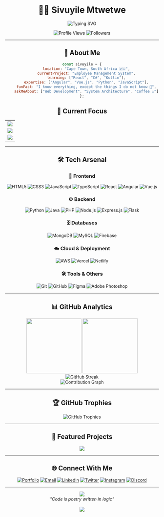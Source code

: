 <div align="center">
  
# 👨‍💻 Sivuyile Mtwetwe

<img src="https://readme-typing-svg.herokuapp.com?font=Fira+Code&size=30&duration=3000&pause=1000&color=4FC08D&center=true&vCenter=true&width=600&height=70&lines=Full+Stack+Developer;Problem+Solver;Code+Enthusiast;Always+Learning" alt="Typing SVG" />

<p align="center">
  <img src="https://komarev.com/ghpvc/?username=dtgfjtwpxehpehp&color=4FC08D&style=for-the-badge&label=PROFILE+VIEWS" alt="Profile Views" />
  <img src="https://img.shields.io/github/followers/dtgfjtwpxehpehp?color=4FC08D&style=for-the-badge&logo=github&label=FOLLOWERS" alt="Followers" />
</p>

---

## 🚀 About Me

```javascript
const sivuyile = {
    location: "Cape Town, South Africa 🇿🇦",
    currentProject: "Employee Management System",
    learning: ["React", "C#", "Kotlin"],
    expertise: ["Angular", "Vue.js", "Python", "JavaScript"],
    funFact: "I know everything, except the things I do not know 🤔",
    askMeAbout: ["Web Development", "System Architecture", "Coffee ☕"]
};
```

## 🎯 Current Focus

<table>
  <tr>
    <td>
      <img src="https://img.shields.io/badge/🔭_Current_Project-Employee_Management_System-4FC08D?style=for-the-badge" />
    </td>
  </tr>
  <tr>
    <td>
      <img src="https://img.shields.io/badge/🌱_Learning-React_|_C%23_|_Kotlin-4FC08D?style=for-the-badge" />
    </td>
  </tr>
  <tr>
    <td>
      <img src="https://img.shields.io/badge/💼_Portfolio-sivuyilemtwetwe.co.za-4FC08D?style=for-the-badge" />
    </td>
  </tr>
</table>

---

## 🛠️ Tech Arsenal

<div align="center">

### 🎨 Frontend
![HTML5](https://img.shields.io/badge/HTML5-E34F26?style=for-the-badge&logo=html5&logoColor=white)
![CSS3](https://img.shields.io/badge/CSS3-1572B6?style=for-the-badge&logo=css3&logoColor=white)
![JavaScript](https://img.shields.io/badge/JavaScript-F7DF1E?style=for-the-badge&logo=javascript&logoColor=black)
![TypeScript](https://img.shields.io/badge/TypeScript-007ACC?style=for-the-badge&logo=typescript&logoColor=white)
![React](https://img.shields.io/badge/React-20232A?style=for-the-badge&logo=react&logoColor=61DAFB)
![Angular](https://img.shields.io/badge/Angular-DD0031?style=for-the-badge&logo=angular&logoColor=white)
![Vue.js](https://img.shields.io/badge/Vue.js-35495E?style=for-the-badge&logo=vue.js&logoColor=4FC08D)

### ⚙️ Backend
![Python](https://img.shields.io/badge/Python-3776AB?style=for-the-badge&logo=python&logoColor=white)
![Java](https://img.shields.io/badge/Java-ED8B00?style=for-the-badge&logo=openjdk&logoColor=white)
![PHP](https://img.shields.io/badge/PHP-777BB4?style=for-the-badge&logo=php&logoColor=white)
![Node.js](https://img.shields.io/badge/Node.js-43853D?style=for-the-badge&logo=node.js&logoColor=white)
![Express.js](https://img.shields.io/badge/Express.js-404D59?style=for-the-badge)
![Flask](https://img.shields.io/badge/Flask-000000?style=for-the-badge&logo=flask&logoColor=white)

### 🗄️ Databases
![MongoDB](https://img.shields.io/badge/MongoDB-4EA94B?style=for-the-badge&logo=mongodb&logoColor=white)
![MySQL](https://img.shields.io/badge/MySQL-00000F?style=for-the-badge&logo=mysql&logoColor=white)
![Firebase](https://img.shields.io/badge/Firebase-039BE5?style=for-the-badge&logo=Firebase&logoColor=white)

### ☁️ Cloud & Deployment
![AWS](https://img.shields.io/badge/AWS-232F3E?style=for-the-badge&logo=amazon-aws&logoColor=white)
![Vercel](https://img.shields.io/badge/Vercel-000000?style=for-the-badge&logo=vercel&logoColor=white)
![Netlify](https://img.shields.io/badge/Netlify-00C7B7?style=for-the-badge&logo=netlify&logoColor=white)

### 🛠️ Tools & Others
![Git](https://img.shields.io/badge/Git-F05032?style=for-the-badge&logo=git&logoColor=white)
![GitHub](https://img.shields.io/badge/GitHub-100000?style=for-the-badge&logo=github&logoColor=white)
![Figma](https://img.shields.io/badge/Figma-F24E1E?style=for-the-badge&logo=figma&logoColor=white)
![Adobe Photoshop](https://img.shields.io/badge/Photoshop-31A8FF?style=for-the-badge&logo=adobephotoshop&logoColor=white)

</div>

---

## 📊 GitHub Analytics

<div align="center">
  <img height="180em" src="https://github-readme-stats.vercel.app/api?username=dtgfjtwpxehpehp&show_icons=true&theme=tokyonight&include_all_commits=true&count_private=true&hide_border=true"/>
  <img height="180em" src="https://github-readme-stats.vercel.app/api/top-langs/?username=dtgfjtwpxehpehp&layout=compact&langs_count=8&theme=tokyonight&hide_border=true"/>
</div>

<div align="center">
  <img src="https://github-readme-streak-stats.herokuapp.com/?user=dtgfjtwpxehpehp&theme=tokyonight&hide_border=true" alt="GitHub Streak" />
</div>

<div align="center">
  <img src="https://github-readme-activity-graph.vercel.app/graph?username=dtgfjtwpxehpehp&theme=tokyo-night&hide_border=true&area=true" alt="Contribution Graph" />
</div>

---

## 🏆 GitHub Trophies

<div align="center">
  <img src="https://github-profile-trophy.vercel.app/?username=dtgfjtwpxehpehp&theme=tokyonight&no-frame=true&row=1&column=7" alt="GitHub Trophies" />
</div>

---

## 🚀 Featured Projects

<div align="center">
  <a href="https://modernstaff-techhr-hub-99b636e5866484c919c42ceef3e3b9f483fe7285.vercel.app">
    <img align="center" src="https://github-readme-stats.vercel.app/api/pin/?username=dtgfjtwpxehpehp&repo=employee-management-system&theme=tokyonight&hide_border=true" />
  </a>
</div>

---

## 🌐 Connect With Me

<div align="center">
  
[![Portfolio](https://img.shields.io/badge/Portfolio-FF5722?style=for-the-badge&logo=google-chrome&logoColor=white)](https://sivuyilemtwetwe.co.za)
[![Email](https://img.shields.io/badge/Email-D14836?style=for-the-badge&logo=gmail&logoColor=white)](mailto:sivuyilemtwetwe@gmail.com)
[![LinkedIn](https://img.shields.io/badge/LinkedIn-0077B5?style=for-the-badge&logo=linkedin&logoColor=white)](https://linkedin.com/in/sivuyilemtwetwe)
[![Twitter](https://img.shields.io/badge/Twitter-1DA1F2?style=for-the-badge&logo=twitter&logoColor=white)](https://twitter.com/dtgfjtwpxehpehp)
[![Instagram](https://img.shields.io/badge/Instagram-E4405F?style=for-the-badge&logo=instagram&logoColor=white)](https://instagram.com/mtwetwesivuyile)
[![Discord](https://img.shields.io/badge/Discord-7289DA?style=for-the-badge&logo=discord&logoColor=white)](https://discord.com/users/1217411887025881118)

</div>

---

<div align="center">
  <img src="https://capsule-render.vercel.app/api?type=waving&color=gradient&height=100&section=footer&animation=fadeIn" />
</div>

<div align="center">
  <i>"Code is poetry written in logic"</i>
  <br><br>
  <img src="https://img.shields.io/badge/Made_with-❤️_and_☕-red?style=for-the-badge" />
</div>
